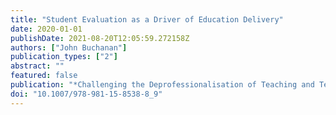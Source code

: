 ```yaml
---
title: "Student Evaluation as a Driver of Education Delivery"
date: 2020-01-01
publishDate: 2021-08-20T12:05:59.272158Z
authors: ["John Buchanan"]
publication_types: ["2"]
abstract: ""
featured: false
publication: "*Challenging the Deprofessionalisation of Teaching and Teachers*"
doi: "10.1007/978-981-15-8538-8_9"
---
```


